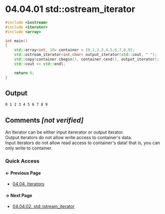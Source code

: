 # 04.04.01 std::ostream_iterator

```cxx
#include <iostream>
#include <iterator>
#include <array>

int main()
{
    std::array<int, 10> container = {0,1,2,3,4,5,6,7,8,9};
    std::ostream_iterator<int,char> output_iterator(std::cout, " ");
    std::copy(container.cbegin(), container.cend(), output_iterator);
    std::cout << std::endl;

    return 0;
}

```

## Output

```txt
0 1 2 3 4 5 6 7 8 9 
```

## Comments *[not verified]*

An Iterator can be either input itererator or output iterator.  
Output iterators do not allow write access to container's data.  
Input iterators do not allow read access to container's data!
that is, you can only write to container.

### Quick Access

<div class="previous_page pagination">

#### &#8592; Previous Page

* [04.04. Iterators](./../../04.more_stl/04.iterators/README.md)

</div>
<div class="next_page pagination">

#### &#8594; Next Page

* [04.04.02. std::istream_iterator](./../../04.more_stl/04.iterators/02.istream_iterator.md)

</div>
